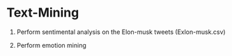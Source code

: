 # Text-Mining


1) Perform sentimental analysis on the Elon-musk tweets (Exlon-musk.csv)

2) Perform emotion mining
